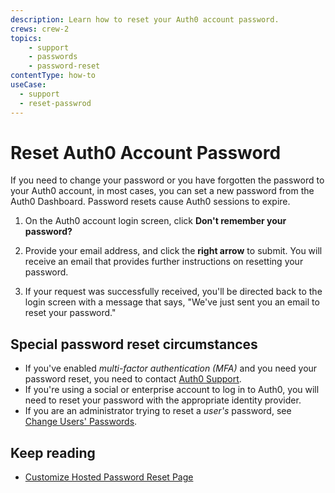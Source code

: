 ```yaml
---
description: Learn how to reset your Auth0 account password.
crews: crew-2
topics:
    - support
    - passwords
    - password-reset
contentType: how-to
useCase:
  - support
  - reset-passwrod
---
```


# Reset Auth0 Account Password

If you need to change your password or you have forgotten the password to your Auth0 account, in most cases, you can set a new password from the Auth0 Dashboard. Password resets cause Auth0 sessions to expire. 

1. On the Auth0 account login screen, click **Don't remember your password?**

2. Provide your email address, and click the **right arrow** to submit. You will receive an email that provides further instructions on resetting your password.

3. If your request was successfully received, you'll be directed back to the login screen with a message that says, "We've just sent you an email to reset your password."

## Special password reset circumstances

- If you've enabled <dfn data-key="multifactor-authentication">multi-factor authentication (MFA)</dfn> and you need your password reset, you need to contact [Auth0 Support](${env.DOMAIN_URL_SUPPORT}).
- If you're using a social or enterprise account to log in to Auth0, you will need to reset your password with the appropriate identity provider.
- If you are an administrator trying to reset a *user's* password, see [Change Users' Passwords](/connections/database/password-change).

## Keep reading

* [Customize Hosted Password Reset Page](/universal-login/password-reset)
